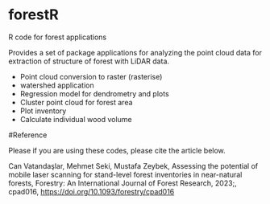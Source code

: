 # forestR
R code for forest applications

Provides a set of package applications for analyzing the point cloud data for extraction of structure of forest with LiDAR data.

- Point cloud conversion to raster (rasterise)
- watershed application
- Regression model for dendrometry and plots
- Cluster point cloud for forest area
- Plot inventory
- Calculate individual wood volume 

#Reference

Please if you are using these codes, please cite the article below.

Can Vatandaşlar, Mehmet Seki, Mustafa Zeybek, Assessing the potential of mobile laser scanning for stand-level forest inventories in near-natural forests, Forestry: An International Journal of Forest Research, 2023;, cpad016, https://doi.org/10.1093/forestry/cpad016 
